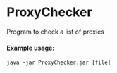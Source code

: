 # ProxyChecker
Program to check a list of proxies

#### Example usage:
```
java -jar ProxyChecker.jar [file]
```
